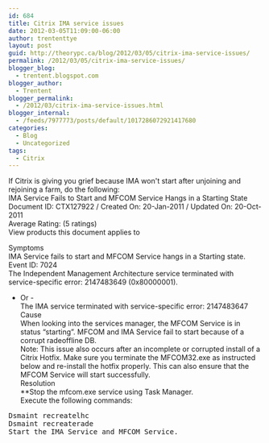 ```yaml
---
id: 684
title: Citrix IMA service issues
date: 2012-03-05T11:09:00-06:00
author: trententtye
layout: post
guid: http://theorypc.ca/blog/2012/03/05/citrix-ima-service-issues/
permalink: /2012/03/05/citrix-ima-service-issues/
blogger_blog:
  - trentent.blogspot.com
blogger_author:
  - Trentent
blogger_permalink:
  - /2012/03/citrix-ima-service-issues.html
blogger_internal:
  - /feeds/7977773/posts/default/1017286072921417680
categories:
  - Blog
  - Uncategorized
tags:
  - Citrix
---
```

If Citrix is giving you grief because IMA won't start after unjoining and rejoining a farm, do the following:  
IMA Service Fails to Start and MFCOM Service Hangs in a Starting State  
Document ID: CTX127922 / Created On: 20-Jan-2011 / Updated On: 20-Oct-2011  
Average Rating: (5 ratings)  
View products this document applies to

Symptoms  
IMA Service fails to start and MFCOM Service hangs in a Starting state.  
Event ID: 7024  
The Independent Management Architecture service terminated with service-specific error: 2147483649 (0x80000001).  
- Or -  
The IMA service terminated with service-specific error: 2147483647  
Cause  
When looking into the services manager, the MFCOM Service is in status “starting”. MFCOM and IMA Service fail to start because of a corrupt radeoffline DB.  
Note: This issue also occurs after an incomplete or corrupted install of a Citrix Hotfix. Make sure you terminate the MFCOM32.exe as instructed below and re-install the hotfix properly. This can also ensure that the MFCOM Service will start successfully.  
Resolution  
**Stop the mfcom.exe service using Task Manager.  
Execute the following commands:  

<pre class="lang:batch decode:true ">Dsmaint recreatelhc
Dsmaint recreaterade
Start the IMA Service and MFCOM Service.</pre>

<!-- AddThis Advanced Settings generic via filter on the_content -->

<!-- AddThis Share Buttons generic via filter on the_content -->